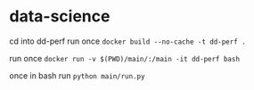 # data-science

cd into dd-perf
run once `docker build --no-cache -t dd-perf .`

run once `docker run -v $(PWD)/main/:/main -it dd-perf bash`

once in bash run `python main/run.py`